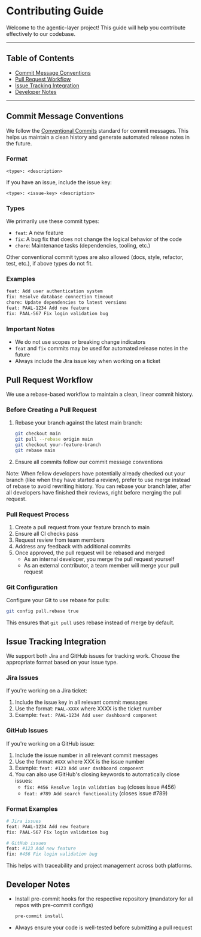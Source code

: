 # Contributing Guide

Welcome to the agentic-layer project! This guide will help you contribute effectively to our codebase.

----

## Table of Contents

- [Commit Message Conventions](#commit-message-conventions)
- [Pull Request Workflow](#pull-request-workflow)
- [Issue Tracking Integration](#issue-tracking-integration)
- [Developer Notes](#developer-notes)

----

## Commit Message Conventions

We follow the [Conventional Commits](https://www.conventionalcommits.org/en/v1.0.0/) standard for commit messages.
This helps us maintain a clean history and generate automated release notes in the future.

### Format

```
<type>: <description>
```

If you have an issue, include the issue key:

```
<type>: <issue-key> <description>
```

### Types

We primarily use these commit types:

- `feat`: A new feature
- `fix`: A bug fix that does not change the logical behavior of the code
- `chore`: Maintenance tasks (dependencies, tooling, etc.)

Other conventional commit types are also allowed (docs, style, refactor, test, etc.), if above types do not fit.

### Examples

```bash
feat: Add user authentication system
fix: Resolve database connection timeout
chore: Update dependencies to latest versions
feat: PAAL-1234 Add new feature
fix: PAAL-567 Fix login validation bug
```

### Important Notes

- We do not use scopes or breaking change indicators
- `feat` and `fix` commits may be used for automated release notes in the future
- Always include the Jira issue key when working on a ticket

## Pull Request Workflow

We use a rebase-based workflow to maintain a clean, linear commit history.

### Before Creating a Pull Request

1. Rebase your branch against the latest main branch:
   ```bash
   git checkout main
   git pull --rebase origin main
   git checkout your-feature-branch
   git rebase main
   ```

2. Ensure all commits follow our commit message conventions

Note: When fellow developers have potentially already checked out your branch (like when they have started a review),
prefer to use merge instead of rebase to avoid rewriting history.
You can rebase your branch later, after all developers have finished their reviews, right before merging the pull
request.

### Pull Request Process

1. Create a pull request from your feature branch to main
2. Ensure all CI checks pass
3. Request review from team members
4. Address any feedback with additional commits
5. Once approved, the pull request will be rebased and merged
   - As an internal developer, you merge the pull request yourself
   - As an external contributor, a team member will merge your pull request

### Git Configuration

Configure your Git to use rebase for pulls:

```bash
git config pull.rebase true
```

This ensures that `git pull` uses rebase instead of merge by default.

## Issue Tracking Integration

We support both Jira and GitHub issues for tracking work. Choose the appropriate format based on your issue type.

### Jira Issues

If you're working on a Jira ticket:

1. Include the issue key in all relevant commit messages
2. Use the format: `PAAL-XXXX` where XXXX is the ticket number
3. Example: `feat: PAAL-1234 Add user dashboard component`

### GitHub Issues

If you're working on a GitHub issue:

1. Include the issue number in all relevant commit messages
2. Use the format: `#XXX` where XXX is the issue number
3. Example: `feat: #123 Add user dashboard component`
4. You can also use GitHub's closing keywords to automatically close issues:
   - `fix: #456 Resolve login validation bug` (closes issue #456)
   - `feat: #789 Add search functionality` (closes issue #789)

### Format Examples

```bash
# Jira issues
feat: PAAL-1234 Add new feature
fix: PAAL-567 Fix login validation bug

# GitHub issues  
feat: #123 Add new feature
fix: #456 Fix login validation bug
```

This helps with traceability and project management across both platforms.

## Developer Notes

- Install pre-commit hooks for the respective repository  (mandatory for all repos with pre-commit configs)
  ```bash
  pre-commit install
     ```
- Always ensure your code is well-tested before submitting a pull request
